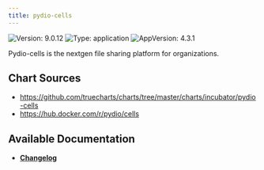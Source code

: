 ```yaml
---
title: pydio-cells
---
```


![Version: 9.0.12](https://img.shields.io/badge/Version-9.0.12-informational?style=flat-square) ![Type: application](https://img.shields.io/badge/Type-application-informational?style=flat-square) ![AppVersion: 4.3.1](https://img.shields.io/badge/AppVersion-4.3.1-informational?style=flat-square)

Pydio-cells is the nextgen file sharing platform for organizations.

## Chart Sources

- https://github.com/truecharts/charts/tree/master/charts/incubator/pydio-cells
- https://hub.docker.com/r/pydio/cells

## Available Documentation

- [**Changelog**](./CHANGELOG.md)
